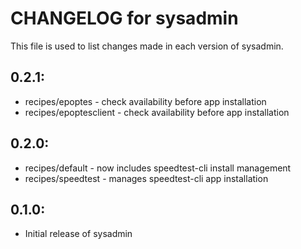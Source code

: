 # CHANGELOG for sysadmin

This file is used to list changes made in each version of sysadmin.

## 0.2.1:

* recipes/epoptes       - check availability before app installation
* recipes/epoptesclient - check availability before app installation

## 0.2.0:

* recipes/default   - now includes speedtest-cli install management
* recipes/speedtest - manages speedtest-cli app installation

## 0.1.0:

* Initial release of sysadmin

